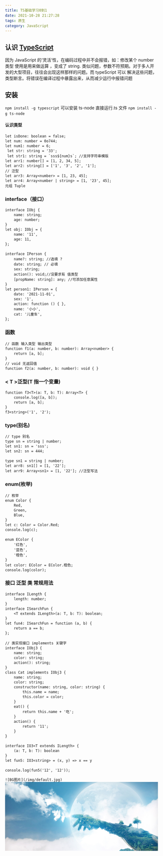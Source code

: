 ```yaml
---
title: TS基础学习0到1
date: 2021-10-28 21:27:28
tags: 原生
category: JavaScript
---
```


## 认识 [TypeScript](https://www.tslang.cn/docS)

因为 JavaScript 的‘灵活’性，在编码过程中并不会报错，如：修改某个 number 类型 使用是用来做运算 ，变成了 string. 类似问题，参数不符预期。对于多人开发的大型项目，往往会出现这样那样的问题。而 typeScript 可以 解决这些问题，类型断言。将错误在编译过程中暴露出来，从而减少运行中报错问题

## 安装

`npm install -g typescript`
可以安装 ts-node 直接运行.ts 文件 `npm install -g ts-node`

#### 认识类型

```
let isDone: boolean = false;
let num: number = 0o744;
let num1: number = 6;
 let str: string = '33';
 let str1: string = `sss${num}s`; //支持字符串模版
let arr1: number[] = [1, 2, 34, 5];
let arr2: string[] = ['1', '3', '2', '1'];
// 泛型
let arr3: Array<number> = [1, 23, 45];
let arr4: Array<number | string> = [1, '23', 45];
元组 Tuple

```

### interface（接口）

```
interface IObj {
    name: string;
    age: number;
}
let obj: IObj = {
    name: '11',
    age: 11,
};

interface IPerson {
    name?: string; //选填 ?
    date: string; // 必填
    sex: string;
    action(): void;//没要求有 值类型
    [propName: string]: any; //可添加任意属性
}
let person1: IPerson = {
    date: '2021-11-01',
    sex: '1',
    action: function () { },
    name: '小小',
    cat: '儿童车',
};
```

### 函数

```
// 函数 输入类型 输出类型
function f1(a: number, b: number): Array<number> {
    return [a, b];
}
// void 无返回值
function f2(a: number, b: number): void { }
```

### < T >泛型(T 指一个变量)

```
function f3<T>(a: T, b: T): Array<T> {
    console.log([a, b]);
    return [a, b];
}
f3<string>('1', '2');

```

### type(别名)

```
// type 别名
type sn = string | number;
let sn1: sn = 'sss';
let sn2: sn = 444;

type sn1 = string | number;
let arr8: sn1[] = [1, '22'];
let arr9: Array<sn1> = [1, '22']; //泛型写法
```

### enum(枚举)

```
// 枚举
enum Color {
    Red,
    Green,
    Blue,
}
let c: Color = Color.Red;
console.log(c);

enum EColor {
    '红色',
    '蓝色',
    '橙色',
}
let color: EColor = EColor.橙色;
console.log(color);
```

### 接口 泛型 类 常规用法

```
interface ILength {
    length: number;
}
interface ISearchFun {
    <T extends ILength>(a: T, b: T): boolean;
}
let fun4: ISearchFun = function (a, b) {
    return a == b;
};

// 类实现接口 implements 关键字
interface IObj3 {
    name: string;
    color: string;
    action(): string;
}
class Cat implements IObj3 {
    name: string;
    color: string;
    constructor(name: string, color: string) {
        this.name = name;
        this.color = color;
    }
    eat() {
        return this.name + '吃';
    }
    action() {
        return '11';
    }
}

interface IO3<T extends ILength> {
    (a: T, b: T): boolean
}
let fun5: IO3<string> = (x, y) => x == y

console.log(fun5('12', '12'));
```

`![BG图片](/img/default.jpg)`
![BG图片](/img/1.jpg)
